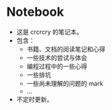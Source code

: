 # Notebook
- 这是 crcrcry 的笔记本。
- 包含：
	- 书籍、文档的阅读笔记和心得
	- 一些技术的尝试与体会
	- 编程过程中的一些心得
	- 一些排坑
	- 一些尚未理解的问题的 mark
	- ...
- 不定时更新。